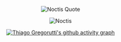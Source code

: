 <div align="center">

<p>
  <img
    src="https://readme-typing-svg.herokuapp.com?font=Fira+Code&size=25&pause=1000&color=AEAEAE&center=true&vCenter=true&width=435&height=100&lines=Above+all%2C+I'm+just+a+man.)](https://git.io/typing-svg"
    alt="Noctis Quote"
  >
</p>

<p align="center">
  <img src="https://media1.tenor.com/m/AO7vsS-hWAYAAAAC/noctis-lucis-caelum-noctis.gif" alt="Noctis" />
</p>


[![Thiago Gregorutti's github activity graph](https://github-readme-activity-graph.vercel.app/graph?username=ThiagoGregorutti&theme=high-contrast)](https://github.com/ThiagoGregorutti/github-readme-activity-graph)
